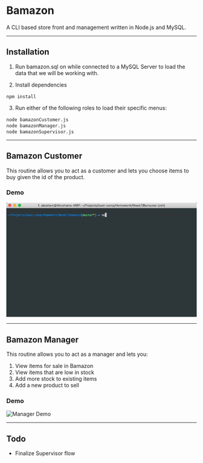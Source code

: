 # Bamazon
A CLI based store front and management written in Node.js and MySQL.

---

## Installation

1. Run bamazon.sql on while connected to a MySQL Server to load the data that we will be working with.

2. Install dependencies
```
npm install 
```

3. Run either of the following roles to load their specific menus:
```
node bamazonCustomer.js
node bamazonManager.js
node bamazonSupervisor.js
```
---
## Bamazon Customer

This routine allows you to act as a customer and lets you choose items to buy given the id of the product.

### Demo
![Customer Demo](https://github.com/aibarra988/Bamazon/blob/master/images/customer.gif)

---
## Bamazon Manager
This routine allows you to act as a manager and lets you:
    
1. View items for sale in Bamazon
2. View items that are low in stock
3. Add more stock to existing items
4. Add a new product to sell

### Demo
![Manager Demo](https://github.com/aibarra988/Bamazon/blob/master/images/manager.gif)

---
## Todo
- Finalize Supervisor flow
